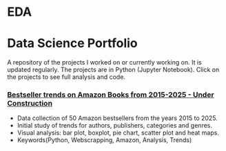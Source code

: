 # EDA
# Data Science Portfolio
 

A repository of the projects I worked on or currently working on. It is updated regularly. The projects are in Python (Jupyter Notebook). Click on the projects to see full analysis and code.


###  [Bestseller trends on Amazon Books from 2015-2025  - Under Construction](https://github.com/Martagilant/EDA/blob/main/main.ipynb)

* Data collection of 50 Amazon bestsellers from the years 2015 to 2025.
* Initial study of trends for authors, publishers, categories and genres.
* Visual analysis: bar plot, boxplot, pie chart, scatter plot and heat maps.
* Keywords(Python, Webscrapping, Amazon, Analysis, Trends)
